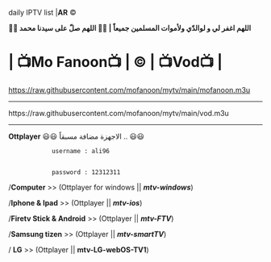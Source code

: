 daily IPTV list  |**AR** ©️

**🤲🤲 اللهم اغفر لي و لوالدّي ولأموات المسلمين جميعاً | 🤲🤲 اللهم صلّ على سيدنا محمد**


# | 📺Mo Fanoon📺 | ©️ | 📺Vod📺 |

https://raw.githubusercontent.com/mofanoon/mytv/main/mofanoon.m3u
<hr>
https://raw.githubusercontent.com/mofanoon/mytv/main/vod.m3u
<hr>

**Ottplayer** 😃😃 الاجهزة مضافة مسبقاً .. 😃😃


                username : ali96


                password : 12312311

/**Computer** >>               (Ottplayer for windows || ***mtv-windows***)  

/**Iphone & Ipad** >>          (Ottplayer || ***mtv-ios***) 

/**Firetv Stick & Android** >> (Ottplayer || ***mtv-FTV***)  

/**Samsung tizen** >>          (Ottplayer || ***mtv-smartTV***)
 
/ **LG**   >>                  (Ottplayer || **mtv-LG-webOS-TV1**)
